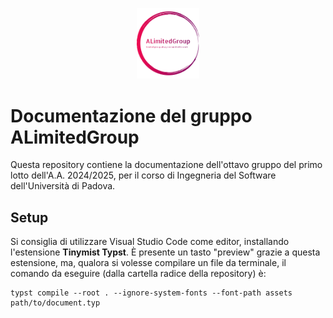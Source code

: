 
<p align="center">
  <img alt="Logo del gruppo: un cerchio magenta con all'interno il nome del gruppo e il motto, Limited group, always committed to work" src="assets/altd.png" width="20%">
</p>

# Documentazione del gruppo ALimitedGroup

Questa repository contiene la documentazione dell'ottavo gruppo del primo lotto
dell'A.A. 2024/2025, per il corso di Ingegneria del Software dell'Università di Padova.

## Setup

Si consiglia di utilizzare Visual Studio Code come editor,
installando l'estensione **Tinymist Typst**.
È presente un tasto "preview" grazie a questa estensione,
ma, qualora si volesse compilare un file da terminale,
il comando da eseguire (dalla cartella radice della repository) è:

```
typst compile --root . --ignore-system-fonts --font-path assets path/to/document.typ
```
